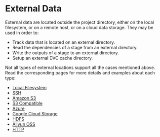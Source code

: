 # External Data

External data are located outside the project directory, either on the local
filesystem, or on a remote host, or on a cloud data storage. They may be used in
order to:

- Track data that is located on an external directory.
- Read the dependencies of a stage from an external directory.
- Write the outputs of a stage to an external directory.
- Setup an external DVC cache directory.

Not all types of external locations support all the cases mentioned above. Read
the corresponding pages for more details and examples about each type:

- [Local Filesystem](/doc/user-guide/external-data/local)
- [SSH](/doc/user-guide/external-data/ssh)
- [Amazon S3](/doc/user-guide/external-data/amazon)
- [S3 Compatible](/doc/user-guide/external-data/s3)
- [Azure](/doc/user-guide/external-data/azure)
- [Google Cloud Storage](/doc/user-guide/external-data/gs)
- [HDFS](/doc/user-guide/external-data/hdfs)
- [Aliyun OSS](/doc/user-guide/external-data/oss)
- [HTTP](/doc/user-guide/external-data/http)
